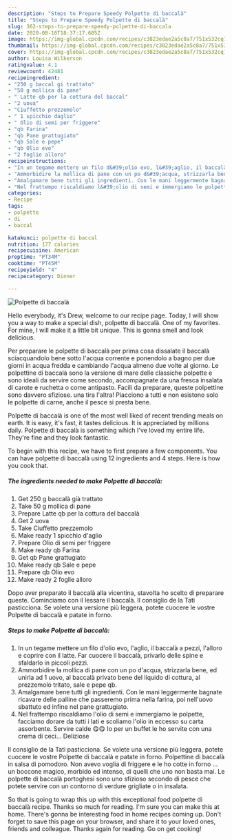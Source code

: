 ```yaml
---
description: "Steps to Prepare Speedy Polpette di baccalà"
title: "Steps to Prepare Speedy Polpette di baccalà"
slug: 362-steps-to-prepare-speedy-polpette-di-baccala
date: 2020-08-16T18:37:17.605Z
image: https://img-global.cpcdn.com/recipes/c3823edae2a5c8a7/751x532cq70/polpette-di-baccala-recipe-main-photo.jpg
thumbnail: https://img-global.cpcdn.com/recipes/c3823edae2a5c8a7/751x532cq70/polpette-di-baccala-recipe-main-photo.jpg
cover: https://img-global.cpcdn.com/recipes/c3823edae2a5c8a7/751x532cq70/polpette-di-baccala-recipe-main-photo.jpg
author: Louisa Wilkerson
ratingvalue: 4.1
reviewcount: 42481
recipeingredient:
- "250 g baccal gi trattato"
- "50 g mollica di pane"
- " Latte qb per la cottura del baccal"
- "2 uova"
- "Ciuffetto prezzemolo"
- " 1 spicchio daglio"
- " Olio di semi per friggere"
- "qb Farina"
- "qb Pane grattugiato"
- "qb Sale e pepe"
- "qb Olio evo"
- "2 foglie alloro"
recipeinstructions:
- "In un tegame mettere un filo d&#39;olio evo, l&#39;aglio, il baccalà a pezzi, l&#39;alloro e coprire con il latte. Far cuocere il baccalà, privarlo delle spine e sfaldarlo in piccoli pezzi."
- "Ammorbidire la mollica di pane con un po d&#39;acqua, strizzarla bene, ed unirla ad 1 uovo, al baccalà privato bene del liquido di cottura, al prezzemolo tritato, sale e pepe qb."
- "Amalgamare bene tutti gli ingredienti. Con le mani leggermente bagnate ricavare delle palline che passeremo prima nella farina, poi nell&#39;uovo sbattuto ed infine nel pane grattugiato."
- "Nel frattempo riscaldiamo l&#39;olio di semi e immergiamo le polpette, facciamo dorare da tutti i lati e scoliamo l&#39;olio in eccesso su carta assorbente. Servire calde 😋😋 Io per un buffet le ho servite con una crema di ceci... Deliziose"
categories:
- Recipe
tags:
- polpette
- di
- baccal

katakunci: polpette di baccal 
nutrition: 177 calories
recipecuisine: American
preptime: "PT34M"
cooktime: "PT45M"
recipeyield: "4"
recipecategory: Dinner

---
```



![Polpette di baccalà](https://img-global.cpcdn.com/recipes/c3823edae2a5c8a7/751x532cq70/polpette-di-baccala-recipe-main-photo.jpg)

Hello everybody, it's Drew, welcome to our recipe page. Today, I will show you a way to make a special dish, polpette di baccalà. One of my favorites. For mine, I will make it a little bit unique. This is gonna smell and look delicious.

Per preparare le polpette di baccalà per prima cosa dissalate il baccalà sciacquandolo bene sotto l&#39;acqua corrente e ponendolo a bagno per due giorni in acqua fredda e cambiando l&#39;acqua almeno due volte al giorno. Le polpettine di baccalà sono la versione di mare delle classiche polpette e sono ideali da servire come secondo, accompagnate da una fresca insalata di carote e ruchetta o come antipasto. Facili da preparare, queste polpettine sono davvero sfiziose. una tira l&#39;altra! Piacciono a tutti e non esistono solo le polpette di carne, anche il pesce si presta bene.

Polpette di baccalà is one of the most well liked of recent trending meals on earth. It is easy, it's fast, it tastes delicious. It is appreciated by millions daily. Polpette di baccalà is something which I've loved my entire life. They're fine and they look fantastic.


To begin with this recipe, we have to first prepare a few components. You can have polpette di baccalà using 12 ingredients and 4 steps. Here is how you cook that.

<!--inarticleads1-->

##### The ingredients needed to make Polpette di baccalà:

1. Get 250 g baccalà già trattato
1. Take 50 g mollica di pane
1. Prepare  Latte qb per la cottura del baccalà
1. Get 2 uova
1. Take Ciuffetto prezzemolo
1. Make ready  1 spicchio d&#39;aglio
1. Prepare  Olio di semi per friggere
1. Make ready qb Farina
1. Get qb Pane grattugiato
1. Make ready qb Sale e pepe
1. Prepare qb Olio evo
1. Make ready 2 foglie alloro


Dopo aver preparato il baccalà alla vicentina, stavolta ho scelto di preparare queste. Cominciamo con il lessare il baccalà. Il consiglio de la Tati pasticciona. Se volete una versione più leggera, potete cuocere le vostre Polpette di baccalà e patate in forno. 

<!--inarticleads2-->

##### Steps to make Polpette di baccalà:

1. In un tegame mettere un filo d&#39;olio evo, l&#39;aglio, il baccalà a pezzi, l&#39;alloro e coprire con il latte. Far cuocere il baccalà, privarlo delle spine e sfaldarlo in piccoli pezzi.
1. Ammorbidire la mollica di pane con un po d&#39;acqua, strizzarla bene, ed unirla ad 1 uovo, al baccalà privato bene del liquido di cottura, al prezzemolo tritato, sale e pepe qb.
1. Amalgamare bene tutti gli ingredienti. Con le mani leggermente bagnate ricavare delle palline che passeremo prima nella farina, poi nell&#39;uovo sbattuto ed infine nel pane grattugiato.
1. Nel frattempo riscaldiamo l&#39;olio di semi e immergiamo le polpette, facciamo dorare da tutti i lati e scoliamo l&#39;olio in eccesso su carta assorbente. Servire calde 😋😋 Io per un buffet le ho servite con una crema di ceci... Deliziose


Il consiglio de la Tati pasticciona. Se volete una versione più leggera, potete cuocere le vostre Polpette di baccalà e patate in forno. Polpettine di baccalà in salsa di pomodoro. Non avevo voglia di friggere e le ho cotte in forno …un boccone magico, morbido ed intenso, di quelli che uno non basta mai. Le polpette di baccalà portoghesi sono uno sfizioso secondo di pesce che potete servire con un contorno di verdure grigliate o in insalata. 

So that is going to wrap this up with this exceptional food polpette di baccalà recipe. Thanks so much for reading. I'm sure you can make this at home. There's gonna be interesting food in home recipes coming up. Don't forget to save this page on your browser, and share it to your loved ones, friends and colleague. Thanks again for reading. Go on get cooking!
